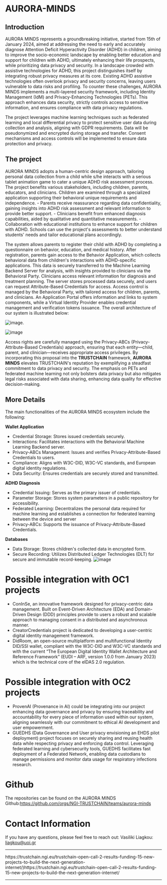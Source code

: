 # AURORA-MINDS
<h2>Introduction</h2>
AURORA MINDS represents a groundbreaking initiative, started from 15th of January 2024, aimed at addressing the need to early and accurately diagnose Attention Deficit Hyperactivity Disorder (ADHD) in children, aiming to improve the socio-economic landscape by enabling better education and support for children with ADHD, ultimately enhancing their life prospects, while prioritizing data privacy and security. In a landscape crowded with assistive technologies for ADHD, this project distinguishes itself by integrating robust privacy measures at its core. Existing ADHD assistive technologies often overlook privacy and security concerns, leaving users vulnerable to data risks and profiling. To counter these challenges, AURORA MINDS implements a multi-layered security framework, including Identity Management (IdM) and Privacy-Enhancing Technologies (PETs). This approach enhances data security, strictly controls access to sensitive information, and ensures compliance with data privacy regulations.

The project leverages machine learning techniques such as federated learning and local differential privacy to protect sensitive user data during collection and analysis, aligning with GDPR requirements. Data will be pseudonymized and encrypted during storage and transfer. Consent mechanisms and access controls will be implemented to ensure data protection and privacy.
 <h2>The project</h2>
AURORA MINDS adopts a human-centric design approach, tailoring personal data collection from a child while s/he interacts with a serious tablet animation game to cater a unique ADHD risk assessment process.
The project benefits various stakeholders, including children, parents, educators, and clinicians. Children are examined through a specialized application supporting their behavioral unique requirements and independence. 
- Parents receive reassurance regarding data confidentiality, gaining insights into ADHD risk assessment and relevant information to provide better support. 
- Clinicians benefit from enhanced diagnosis capabilities, aided by qualitative and quantitative measurements.
- Collaboration with educational institutions to enhance support for children with ADHD. Schools can use the project's assessments to better understand students' needs and tailor educational plans accordingly.

The system allows parents to register their child with ADHD by completing a questionnaire on behavior, education, and medical history. After registration, parents gain access to the Behavior Application, which collects behavioral data from children's interactions with ADHD-specific applications. This data is securely transferred to the Machine Learning Backend Server for analysis, with insights provided to clinicians via the Behavioral Party. Clinicians access relevant information for diagnosis and treatment planning. The server stores processed data securely, and users can request Attribute-Based Credentials for access. Access control is managed by the Behavioral Party, with tailored access for children, parents, and clinicians. An Application Portal offers information and links to system components, while a Virtual Identity Provider enables credential management and verification tokens issuance. The overall architecture of our system is illustrated below:

![image](https://github.com/NGI-TRUSTCHAIN/AURORA-MINDS/assets/39150377/0e884926-fb85-48ea-8591-f2932b276ed0).

![image](https://github.com/NGI-TRUSTCHAIN/AURORA-MINDS/issues/1#issue-2118627000)

Access rights are carefully managed using the Privacy-ABCs (Privacy-Attribute-Based Credentials) approach, ensuring that each entity—child, parent, and clinician—receives appropriate access privileges.
By incorporating this proposal into the **TRUSTCHAIN** framework, **AURORA MINDS** elevates TRUSTCHAIN's reputation by exemplifying a steadfast commitment to data privacy and security. The emphasis on PETs and federated machine learning not only bolsters data privacy but also mitigates legal risks associated with data sharing, enhancing data quality for effective decision-making.

<h2>More Details</h2>
The main functionalities of the AURORA MINDS ecosystem include the following:

**Wallet  Application**
- Credential Storage: Stores issued credentials securely.
- Interactions: Facilitates interactions with the Behavioral Machine Learning Backend server.
- Privacy-ABCs Management: Issues and verifies Privacy-Attribute-Based Credentials to users.
- Compliance: Aligns with W3C-DID, W3C-VC standards, and European digital identity regulations.
- Data Security: Ensures credentials are securely stored and transmitted.

**ADHD Diagnosis**
- Credential Issuing: Serves as the primary issuer of credentials.
- Parameter Storage: Stores system parameters in a public repository for accessibility.
- Federated Learning: Decentralizes the personal data required for machine learning and establishes a connection for federated learning between the device and server
- Privacy-ABCs: Supports the issuance of Privacy-Attribute-Based Credentials.

**Databases**
- Data Storage: Stores children's collected data in encrypted form.
- Secure Recording: Utilizes Distributed Ledger Technologies (DLT) for secure and immutable record-keeping.
![image](https://github.com/NGI-TRUSTCHAIN/AURORA-MINDS/assets/39150377/307b2d76-1d08-4aa0-a5eb-2ed1676f3498)







<h1>Possible integration with OC1 projects</h1>

- ConInSe, an innovative framework designed for privacy-centric data management. Built on Event-Driven Architecture (EDA) and Domain-Driven Design (DDD) principles provide to users a robust and scalable approach to managing consent in a distributed and asynchronous manner.
- CreatorCredentials project is dedicated to developing a user-centric digital identity management framework.
- DidRoom, an open-source multiplatform and multifunctional Identity DID/SSI wallet, compliant with the W3C-DID and W3C-VC standards and with the current “The European Digital Identity Wallet Architecture and Reference Framework” (EUDI – ARF, version 1.0.0 from January 2023) which is the technical core of the eIDAS 2.0 regulation.
  
<h1>Possible integration with OC2 projects</h1>

- ProvenAI (Provenance in AI) could be integrating into our project enhancing data governance and privacy by ensuring traceability and accountability for every piece of information used within our system, aligning seamlessly with our commitment to ethical AI development and user empowerment.
- GUEDHS (Data Governance and User privacy envisioning an EHDS pilot deployment) project focuses on securely sharing and reusing health data while respecting privacy and enforcing data control. Leveraging federated learning and cybersecurity tools, GUEDHS facilitates fast deployment of a Federated Network, enabling data custodians to manage permissions and monitor data usage for respiratory infections research.
<h1>Github</h1>

The repositories can be found on the AURORA MINDS Github:https://github.com/orgs/NGI-TRUSTCHAIN/teams/aurora-minds
<h1>Contact Information</h1>

If you have any questions, please feel free to reach out:
 Vasiliki Liagkou: liagkou@uoi.gr
 <hr>https://trustchain.ngi.eu/trustchain-open-call-2-results-funding-15-new-projects-to-build-the-next-generation-internet/)https://trustchain.ngi.eu/trustchain-open-call-2-results-funding-15-new-projects-to-build-the-next-generation-internet/<hr>
 
 
